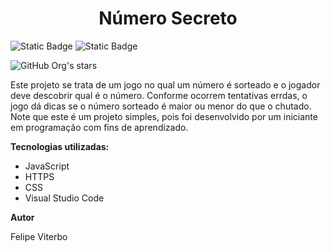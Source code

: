 <h1 align="center"> Número Secreto </h1>

![Static Badge](https://img.shields.io/badge/VS--Code-blue)
![Static Badge](https://img.shields.io/badge/Projeto%20finalizado-green)
<p align="center">

![GitHub Org's stars](https://img.shields.io/github/stars/FelVSC/numero-secreto)

Este projeto se trata de um jogo no qual um número é sorteado e o jogador deve descobrir qual é o número. Conforme ocorrem tentativas errdas, o jogo dá dicas se o número sorteado é maior ou menor do que o chutado.
Note que este é um projeto simples, pois foi desenvolvido por um iniciante em programação com fins de aprendizado.

**Tecnologias utilizadas:**
- JavaScript
- HTTPS
- CSS
- Visual Studio Code

**Autor**

Felipe Viterbo
